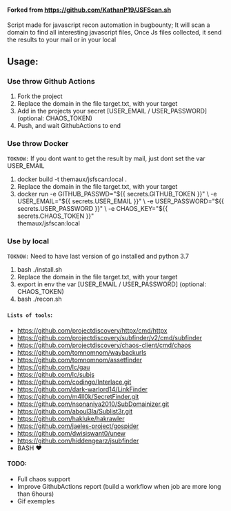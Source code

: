 #### Forked from https://github.com/KathanP19/JSFScan.sh

Script made for javascript recon automation in bugbounty;
It will scan a domain to find all interesting javascript files,
Once Js files collected, it send the results to your mail or in your local

## Usage:

### Use throw Github Actions 
1. Fork the project
2. Replace the domain in the file target.txt, with your target
3. Add in the projects your secret [USER_EMAIL / USER_PASSWORD] (optional: CHAOS_TOKEN)
3. Push, and wait GithubActions to end

### Use throw Docker
`TOKNOW:` If you dont want to get the result by mail, just dont set the var USER_EMAIL
1. docker build -t themaux/jsfscan:local .
2. Replace the domain in the file target.txt, with your target
3. docker run -e GITHUB_PASSWD="${{ secrets.GITHUB_TOKEN }}" \ 
        -e USER_EMAIL="${{ secrets.USER_EMAIL }}" \ 
        -e USER_PASSWORD="${{ secrets.USER_PASSWORD }}" \
        -e CHAOS_KEY="${{ secrets.CHAOS_TOKEN }}" \
        themaux/jsfscan:local

### Use by local 
`TOKNOW:` Need to have last version of go installed and python 3.7
1. bash ./install.sh
2. Replace the domain in the file target.txt, with your target
3. export in env the var [USER_EMAIL / USER_PASSWORD] (optional: CHAOS_TOKEN)
3. bash ./recon.sh

#### `Lists of tools`: 
- https://github.com/projectdiscovery/httpx/cmd/httpx
- https://github.com/projectdiscovery/subfinder/v2/cmd/subfinder
- https://github.com/projectdiscovery/chaos-client/cmd/chaos
- https://github.com/tomnomnom/waybackurls
- https://github.com/tomnomnom/assetfinder
- https://github.com/lc/gau
- https://github.com/lc/subjs
- https://github.com/codingo/Interlace.git
- https://github.com/dark-warlord14/LinkFinder
- https://github.com/m4ll0k/SecretFinder.git
- https://github.com/nsonaniya2010/SubDomainizer.git
- https://github.com/aboul3la/Sublist3r.git
- https://github.com/hakluke/hakrawler
- https://github.com/jaeles-project/gospider
- https://github.com/dwisiswant0/unew
- https://github.com/hiddengearz/jsubfinder
- BASH :heart:


#### TODO:
- Full chaos support
- Improve GithubActions report (build a workflow when job are more long than 6hours)
- Gif exemples